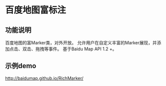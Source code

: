 百度地图富标注
===============
功能说明
----------------

百度地图的富Marker类，对外开放。 允许用户在自定义丰富的Marker展现，并添加点击、双击、拖拽等事件。 基于Baidu Map API 1.2 +。

示例demo
---------------

http://baidumap.github.io/RichMarker/
